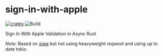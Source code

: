 # sign-in-with-apple

[![crates][s1]][l1]
![Build](https://github.com/gameroasters/fb-rs/workflows/CI/badge.svg)

[s1]: https://img.shields.io/crates/v/sign-in-with-apple.svg
[l1]: https://crates.io/crates/sign-in-with-apple

Sign In With Apple Validation in Async Rust

*Note:* Based on [siwa](https://github.com/pusateri/siwa) but not using heavyweight *reqwest* and using up to date tokio.

